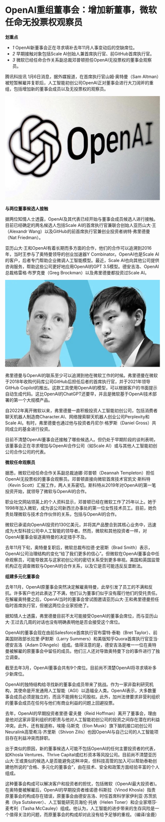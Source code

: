 # OpenAI重组董事会：增加新董事，微软任命无投票权观察员

**划重点**

  * _1_ OpenAI新董事会正在寻求填补去年11月人事变动后的空缺席位。
  * _2_ 早期接触对象包括Scale AI创始人兼首席执行官、前GitHub首席执行官。
  * _3_ 微软已经任命合作关系副总裁邓普顿担任OpenAI无投票权的董事会观察员。

腾讯科技讯 1月6日消息，据外媒报道，在首席执行官山姆·奥特曼（Sam
Altman）被短暂解雇并复职后，人工智能初创公司OpenAI正对董事会进行大刀阔斧的重组，包括增加新的董事会成员以及无投票权的观察员。

![ab133f84f0424a570e562c5dc92a4333.jpg](https://raw.githubusercontent.com/qqhsx/qqnews_image/main/2024/01/06/OpenAI重组董事会：增加新董事，微软任命无投票权观察员/ab133f84f0424a570e562c5dc92a4333.jpg)

**与两位董事候选人接触**

据两位知情人士透露，OpenAI及其代表已经开始与董事会成员候选人进行接触。目前已经确定的两名候选人包括Scale
AI的首席执行官兼联合创始人亚历山大·王（Alexandr Wang）以及GitHub的前首席执行官兼创业投资者纳特·弗里德曼（Nat Friedman）。

亚历山大·王和OpenAI有着长期而多方面的合作，他们的合作可以追溯到2016年，当时王参与了奥特曼领导的创业加速器Y
Combinator。OpenAI也是Scale AI的客户，后者专门帮助企业微调人工智能模型。最近，Scale
AI也向其他公司提供咨询服务，帮助这些公司更好地应用OpenAI的GPT 3.5模型。德安吉洛、OpenAI总裁格雷格·布罗克曼（Greg
Brockman）以及弗里德曼都投资过Scale AI。

![995bc41050c070637cd470781a159829.jpg](https://raw.githubusercontent.com/qqhsx/qqnews_image/main/2024/01/06/OpenAI重组董事会：增加新董事，微软任命无投票权观察员/995bc41050c070637cd470781a159829.jpg)

弗里德曼与OpenAI的联系至少可以追溯到他在微软工作的时候。弗里德曼在微软于2018年收购代码库公司GitHub后担任后者的首席执行官，并于2021年领导GitHub
Copilot的推出。这款工具使用OpenAI的模型，可以根据客户的书面提示自动生成代码。这比OpenAI的ChatGPT还要早，并且是微软基于OpenAI技术部署的第一个大规模产品。

自2022年离开微软以来，弗里德曼一直积极投资人工智能初创公司，包括消费者聊天机器人制造商Character.AI、网络搜索聊天机器人创业公司Perplexity和Scale
AI。有时，弗里德曼也通过他与投资者丹尼尔·格罗斯（Daniel Gross）共同成立的基金进行投资。

目前不清楚OpenAI董事会还接触了哪些候选人。但仍处于早期阶段的谈判表明，该董事会正在寻求增加与OpenAI合作公司（如Scale
AI）或与其他人工智能初创公司合作公司的代表。

**微软任命观察员**

据悉，微软已经任命合作关系副总裁迪娜·邓普顿（Deannah
Templeton）担任OpenAI无投票权的董事会观察员。邓普顿直接向微软首席技术官凯文·斯科特（Kevin
Scott）汇报工作，两人关系密切。斯科特从2019年对OpenAI的第一笔投资开始，就领导了微软与OpenAI的合作。

职业社交网站领英上的个人资料显示，邓普顿已经在微软工作了25年以上。她于1998年加入微软，成为该公司新西兰办事处的第一位女性技术员工。目前，她负责处理微软与技术合作伙伴的关系，包括与OpenAI的合作。

微软已承诺向OpenAI投资约130亿美元，并将其产品整合到其核心业务中，迅速成为大型科技公司中人工智能的领导者。然而，微软和其他投资者一样，对OpenAI董事会驱逐奥特曼的决定措手不及。

去年11月下旬，奥特曼复职后，微软总裁布拉德·史密斯（Brad
Smith）表示，OpenAI公司治理结构的变化“给了我们更多的信心”。但微软在OpenAI董事会中任命观察员，可能导致其与这家初创公司的密切关系受到更多审视。美国和英国监管机构正在调查微软与OpenAI的合作关系，以及它是否可能违反反垄断法。

**组建多元化董事会**

去年11月，OpenAI原董事会突然决定解雇奥特曼，此举引发了员工的不满和反抗。许多客户也对此表达了不满，他们认为董事们似乎没有履行他们的受托责任。在解雇奥特曼之后，OpenAI当时的董事会曾试图邀请亚历山大·王和弗里德曼担任临时首席执行官，但被这两位企业家拒绝了。

据知情人士透露，弗里德曼目前不太可能接受OpenAI的董事会席位，而与亚历山大·王过去几周的对话也没有明确表明他是否会接受这个席位。

OpenAI的董事会现在由前Salesforce首席执行官布雷特·泰勒（Bret Taylor）、前美国财政部长拉里·萨默斯（Larry
Summers）和美版知乎Quora首席执行官亚当·德安吉洛（Adam
D’Angelo）组成。值得注意的是，德安吉洛是唯一一位在奥特曼被解雇的原董事会中留任的成员。他们三人还对导致奥特曼下台的事件进行了独立调查。

截至去年3月，OpenAI董事会共有9个席位。目前尚不清楚OpenAI将寻求填补多少新席位。

OpenAI的独特结构给寻找新的董事会成员带来了挑战。作为一家非盈利研究机构，其使命是开发通用人工智能（AGI）以造福全人类。OpenAI表示，大多数董事会成员必须是独立的，而且不能拥有公司股权。此外，加州法律要求非营利组织的董事会成员在任何与他们有商业利益的问题上回避投票。

去年，OpenAI的早期投资者里德·霍夫曼（Reid
Hoffman）离开了董事会，理由是他对这家非营利组织的职责与他对人工智能初创公司的投资之间存在潜在的利益冲突。此外，还有报道称，埃隆·马斯克（Elon
Musk）旗下脑机接口初创公司Neuralink高管希冯·齐里斯（Shivon Zilis）也因OpenAI与自己公司的人工智能项目存在利益冲突而辞职。

出于类似的原因，新的董事候选人可能不包括OpenAI的任何主要投资者的代表，如Khosla Ventures、Thrive
Capital或红杉资本等风投公司。目前尚不清楚亚历山大·王或类似的候选人是否能避免这种冲突，但科技高管的加入可以帮助泰勒创建他所说的“合格、多元化的董事会”，由在技术、安全和政策方面经验丰富的个人组成。

这种董事会构成可以解决客户和投资者的担忧，包括微软（OpenAI最大投资者)。在奥特曼被解雇后，OpenAI的早期投资者维诺德·科斯拉（Vinod
Khosla）指责原董事会的构成存在错误，原董事会由德安吉洛、时任首席科学家伊利亚·苏茨凯弗（Ilya
Sutskever）、人工智能研究员海伦·托纳（Helen Toner）和企业家塔莎·麦考利（Tasha
McCauley）组成。他认为，人工智能的进步带来的生存风险是一个值得关注的问题，而原董事会的构成却对此没有给予足够的重视。（编译/金鹿）

